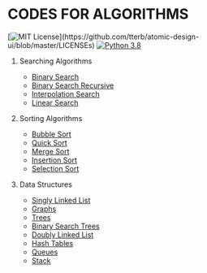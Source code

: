# CODES FOR ALGORITHMS

[![MIT License](https://img.shields.io/apm/l/atomic-design-ui.svg?)](https://github.com/tterb/atomic-design-ui/blob/master/LICENSEs)
[![Python 3.8](https://img.shields.io/badge/python-3.7-blue.svg)](https://www.python.org/downloads/release/python-370/)

1. Searching Algorithms
    * [Binary Search](./search_algorithms/binary_search.py) 
    * [Binary Search Recursive](./search_algorithms/binary_search_recursive.py)
    * [Interpolation Search](./search_algorithms/interpolation_search.py)
    * [Linear Search](./search_algorithms/linear_search.py) 

2. Sorting Algorithms
    * [Bubble Sort](./sorting_algorithms/bubble_sort.py)
    * [Quick Sort](./sorting_algorithms/quick_sort.py)
    * [Merge Sort](./sorting_algorithms/merge_sort.py)
    * [Insertion Sort](./sorting_algorithms/insertion_sort.py)
    * [Selection Sort](./sorting_algorithms/selection_sort.py)

3. Data Structures
    * [Singly Linked List](./data_structures/linked_list.py)
    * [Graphs](./data_structures/graphs.py)
    * [Trees](./data_structures/trees.py)
    * [Binary Search Trees](./data_structures/binary_search_tree.py)
    * [Doubly Linked List](./data_structures/doubly_linked_list.py)
    * [Hash Tables](./data_structures/hash_tables.py)
    * [Queues](./data_structures/queue.py)
    * [Stack](./data_structures/stack.py)